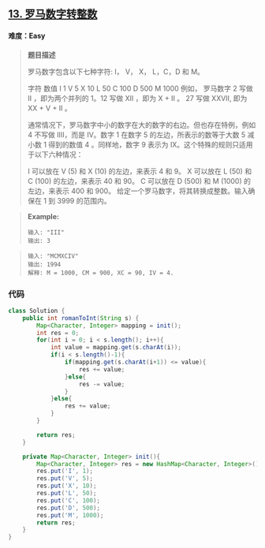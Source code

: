 ## [13. 罗马数字转整数](https://leetcode-cn.com/problems/roman-to-integer/)

#### 难度：Easy

> **题目描述**
>
> 罗马数字包含以下七种字符: I， V， X， L，C，D 和 M。
>
> 字符          数值
> I             1
> V             5
> X             10
> L             50
> C             100
> D             500
> M             1000
> 例如， 罗马数字 2 写做 II ，即为两个并列的 1。12 写做 XII ，即为 X + II 。 27 写做  XXVII, 即为 XX + V + II 。
>
> 通常情况下，罗马数字中小的数字在大的数字的右边。但也存在特例，例如 4 不写做 IIII，而是 IV。数字 1 在数字 5 的左边，所表示的数等于大数 5 减小数 1 得到的数值 4 。同样地，数字 9 表示为 IX。这个特殊的规则只适用于以下六种情况：
>
> I 可以放在 V (5) 和 X (10) 的左边，来表示 4 和 9。
> X 可以放在 L (50) 和 C (100) 的左边，来表示 40 和 90。 
> C 可以放在 D (500) 和 M (1000) 的左边，来表示 400 和 900。
> 给定一个罗马数字，将其转换成整数。输入确保在 1 到 3999 的范围内。

> 
>
> **Example:**
>
> ```
> 输入: "III"
> 输出: 3
> ```

> ```
> 输入: "MCMXCIV"
> 输出: 1994
> 解释: M = 1000, CM = 900, XC = 90, IV = 4.
> ```

### 代码

```java
class Solution {
    public int romanToInt(String s) {
        Map<Character, Integer> mapping = init();
        int res = 0;
        for(int i = 0; i < s.length(); i++){
            int value = mapping.get(s.charAt(i));
            if(i < s.length()-1){
                if(mapping.get(s.charAt(i+1)) <= value){
                    res += value;
                }else{
                    res -= value;
                }
            }else{
                res += value;
            }
        }

        return res;
    }

    private Map<Character, Integer> init(){
        Map<Character, Integer> res = new HashMap<Character, Integer>();
        res.put('I', 1);
        res.put('V', 5);
        res.put('X', 10);
        res.put('L', 50);
        res.put('C', 100);
        res.put('D', 500);
        res.put('M', 1000);
        return res;
    }
}
```